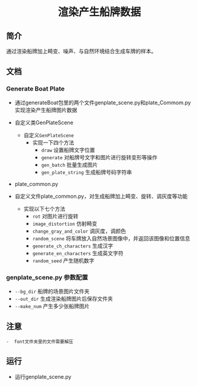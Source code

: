 <h1><p align="center">渲染产生船牌数据</p></h1>

## 简介

通过渲染船牌加上畸变、噪声、与自然环境结合生成车牌的样本。

## 文档

### Generate Boat Plate

- 通过generateBoat包里的两个文件genplate_scene.py和plate_Commom.py实现渲染产生船牌图片数据
- 自定义类GenPlateScene
  - 自定义`GenPlateScene`
    - 实现一下四个方法 
      - `draw` 设置船牌文字位置
      - `generate` 对船牌号文字和图片进行旋转变形等操作
      - `gen_batch` 批量生成图片
      - `gen_plate_string` 生成船牌号码字符串
     
- plate_common.py
 - 自定义文件plate_common.py，对生成船牌加上畸变、旋转、调灰度等功能
    - 实现以下七个方法     
      - `rot` 对图片进行旋转
      - `image_distortion` 仿射畸变
      - `change_gray_and_color` 调灰度，调颜色
      - `random_scene` 将车牌放入自然场景图像中，并返回该图像和位置信息
      - `generate_ch_characters` 生成汉字
      - `generate_en_characters` 生成英文字符
      - `random_seed` 产生随机数字
      
### genplate_scene.py 参数配置
- `--bg_dir` 船牌的场景图片文件夹
- `--out_dir` 生成渲染船牌图片后保存文件夹
- `--make_num` 产生多少张船牌图片

## 注意
    -  font文件夹里的文件需要解压
    
## 运行
- 运行genplate_scene.py
